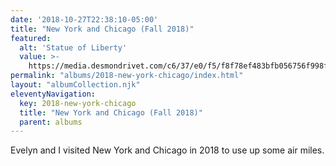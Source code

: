 ```yaml
---
date: '2018-10-27T22:38:10-05:00'
title: "New York and Chicago (Fall 2018)"
featured:
  alt: 'Statue of Liberty'
  value: >-
    https://media.desmondrivet.com/c6/37/e0/f5/f8f78ef483bfb056756f998f1408d26255428c9fbedc4d4f4d6c6b02.jpg
permalink: "albums/2018-new-york-chicago/index.html"
layout: "albumCollection.njk"
eleventyNavigation:
  key: 2018-new-york-chicago
  title: "New York and Chicago (Fall 2018)"
  parent: albums
---
```


Evelyn and I visited New York and Chicago in 2018 to use up some air miles.
